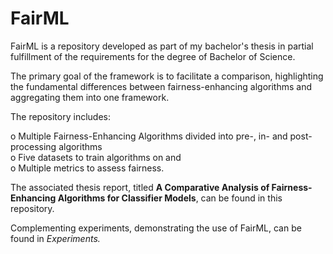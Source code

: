 # FairML

FairML is a repository developed as part of my bachelor's thesis in partial fulfillment of the requirements for
the degree of Bachelor of Science. 

The primary goal of the framework is to facilitate a comparison, highlighting the fundamental differences between fairness-enhancing algorithms and aggregating them into one framework. 

The repository includes:

o Multiple Fairness-Enhancing Algorithms divided into pre-, in- and post-processing algorithms \
o Five datasets to train algorithms on and \
o Multiple metrics to assess fairness.

The associated thesis report, titled **A Comparative Analysis of Fairness-Enhancing Algorithms for Classifier Models**, can be found in this repository. 

Complementing experiments, demonstrating the use of FairML, can be found in _Experiments._

